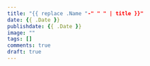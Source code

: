 ```yaml
---
title: "{{ replace .Name "-" " " | title }}"
date: {{ .Date }}
publishdate: {{ .Date }}
image: ""
tags: []
comments: true
draft: true
---
```

